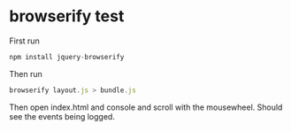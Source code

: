 # browserify test

First run

```js
npm install jquery-browserify
```

Then run

```js
browserify layout.js > bundle.js
```

Then open index.html and console and scroll with the mousewheel. Should see the events being logged.
